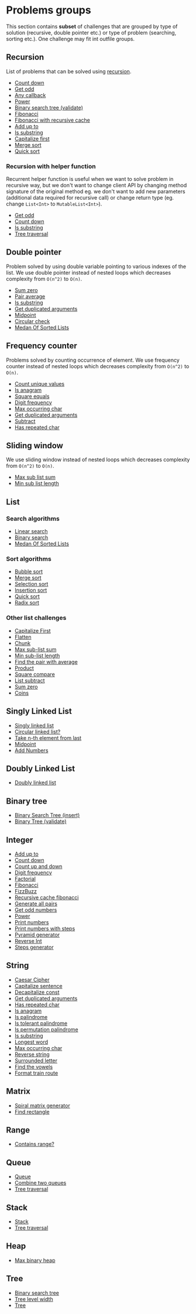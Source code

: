 # Problems groups

This section contains **subset** of challenges that are grouped by type of solution (recursive, double pointer etc.) or
type of problem (searching, sorting etc.). One challenge may fit int outfile groups.

## Recursion 

List of problems that can be solved using [recursion](https://en.wikipedia.org/wiki/Recursion_(computer_science)).

- [Count down](../src/test/kotlin/com/igorwojda/integer/countdown)
- [Get odd](../src/test/kotlin/com/igorwojda/integer/getodd)
- [Any callback](../src/test/kotlin/com/igorwojda/common/anycallback)
- [Power](../src/test/kotlin/com/igorwojda/integer/power)
- [Binary search tree (validate)](../src/test/kotlin/com/igorwojda/tree/binarytree/validate)
- [Fibonacci](../src/test/kotlin/com/igorwojda/integer/fibonacci/basic)
- [Fibonacci with recursive cache](../src/test/kotlin/com/igorwojda/integer/fibonacci/recursivecached)
- [Add up to](../src/test/kotlin/com/igorwojda/integer/addupto)
- [Is substring](../src/test/kotlin/com/igorwojda/string/issubstring)
- [Capitalize first](../src/test/kotlin/com/igorwojda/list/capitalizeFirst)
- [Merge sort](../src/test/kotlin/com/igorwojda/list/sort/mergesort)
- [Quick sort](../src/test/kotlin/com/igorwojda/list/sort/quicksort)
  
### Recursion with helper function 

Recurrent helper function is useful when we want to solve problem in recursive way, but we don't want to change client
API by changing method signature of the original method eg. we don't want to add new parameters (additional data required
for recursive call) or change return type (eg. change `List<Int>` to `MutableList<Int>`).

- [Get odd](../src/test/kotlin/com/igorwojda/integer/getodd)
- [Count down](../src/test/kotlin/com/igorwojda/integer/countdown)
- [Is substring](../src/test/kotlin/com/igorwojda/string/issubstring)
- [Tree traversal](../src/test/kotlin/com/igorwojda/tree/classic/traversal)

## Double pointer 

Problem solved by using double variable pointing to various indexes of the list. We use double pointer instead of nested
loops which decreases complexity from `O(n^2)` to `O(n)`.

- [Sum zero](../src/test/kotlin/com/igorwojda/list/sumzero)
- [Pair average](../src/test/kotlin/com/igorwojda/list/pairaverage)
- [Is substring](../src/test/kotlin/com/igorwojda/string/issubstring)
- [Get duplicated arguments](../src/test/kotlin/com/igorwojda/string/getduplicatedarguments)
- [Midpoint](../src/test/kotlin/com/igorwojda/linkedlist/singly/midpoint)
- [Circular check](../src/test/kotlin/com/igorwojda/linkedlist/singly/circularcheck)
- [Medan Of Sorted Lists](../src/test/kotlin/com/igorwojda/list/medianoftwosorted)

## Frequency counter

Problems solved by counting occurrence of element. We use frequency counter instead of nested loops which decreases
complexity from `O(n^2)` to `O(n)`.

- [Count unique values](../src/test/kotlin/com/igorwojda/list/countuniquevalues)
- [Is anagram](../src/test/kotlin/com/igorwojda/string/isanagram)
- [Square equals](../src/test/kotlin/com/igorwojda/list/squareequal)
- [Digit frequency](../src/test/kotlin/com/igorwojda/integer/digitfrequency)
- [Max occurring char](../src/test/kotlin/com/igorwojda/string/maxoccurringchar)
- [Get duplicated arguments](../src/test/kotlin/com/igorwojda/string/getduplicatedarguments)
- [Subtract](../src/test/kotlin/com/igorwojda/list/subtract)
- [Has repeated char](../src/test/kotlin/com/igorwojda/string/hasrepeatedcharacter)

## Sliding window 

We use sliding window instead of nested loops which decreases complexity from `O(n^2)` to `O(n)`.

- [Max sub list sum](../src/test/kotlin/com/igorwojda/list/maxsublistsum)
- [Min sub list length](../src/test/kotlin/com/igorwojda/list/minsublistlength)

## List

### Search algorithms

- [Linear search](../src/test/kotlin/com/igorwojda/list/search/linearsearch)
- [Binary search](../src/test/kotlin/com/igorwojda/list/search/binarysearch)
- [Medan Of Sorted Lists](../src/test/kotlin/com/igorwojda/list/medianoftwosorted)

### Sort algorithms

- [Bubble sort](../src/test/kotlin/com/igorwojda/list/sort/bubblesort)
- [Merge sort](../src/test/kotlin/com/igorwojda/list/sort/mergesort)
- [Selection sort](../src/test/kotlin/com/igorwojda/list/sort/selectionsort)
- [Insertion sort](../src/test/kotlin/com/igorwojda/list/sort/insertionsort)
- [Quick sort](../src/test/kotlin/com/igorwojda/list/sort/quicksort)
- [Radix sort](../src/test/kotlin/com/igorwojda/list/sort/radixsort)

### Other list challenges

- [Capitalize First](../src/test/kotlin/com/igorwojda/list/capitalizeFirst)
- [Flatten](../src/test/kotlin/com/igorwojda/list/flatten)
- [Chunk](../src/test/kotlin/com/igorwojda/list/chunk)
- [Max sub-list sum](../src/test/kotlin/com/igorwojda/list/maxsublistsum)
- [Min sub-list length](../src/test/kotlin/com/igorwojda/list/minsublistlength)
- [Find the pair with average](../src/test/kotlin/com/igorwojda/list/pairaverage)
- [Product](../src/test/kotlin/com/igorwojda/list/product)
- [Square compare](../src/test/kotlin/com/igorwojda/list/squareequal)
- [List subtract](../src/test/kotlin/com/igorwojda/list/subtract)
- [Sum zero](../src/test/kotlin/com/igorwojda/list/sumzero)
- [Coins](../src/test/kotlin/com/igorwojda/list/coins)

## Singly Linked List

- [Singly linked list](../src/test/kotlin/com/igorwojda/linkedlist/singly/base)
- [Circular linked list?](../src/test/kotlin/com/igorwojda/linkedlist/singly/circularcheck)
- [Take n-th element from last](../src/test/kotlin/com/igorwojda/linkedlist/singly/fromlast)
- [Midpoint](../src/test/kotlin/com/igorwojda/linkedlist/singly/midpoint)
- [Add Numbers](../src/test/kotlin/com/igorwojda/linkedlist/singly/addnumbers)

## Doubly Linked List

- [Doubly linked list](../src/test/kotlin/com/igorwojda/linkedlist/doubly/base)

## Binary tree

- [Binary Search Tree (insert)](../src/test/kotlin/com/igorwojda/tree/binarytree/insert)
- [Binary Tree (validate)](../src/test/kotlin/com/igorwojda/tree/binarytree/validate)

## Integer

- [Add up to](../src/test/kotlin/com/igorwojda/integer/addupto)
- [Count down](../src/test/kotlin/com/igorwojda/integer/countdown)
- [Count up and down](../src/test/kotlin/com/igorwojda/integer/countupanddown)
- [Digit frequency](../src/test/kotlin/com/igorwojda/integer/digitfrequency)
- [Factorial](../src/test/kotlin/com/igorwojda/integer/factorial)
- [Fibonacci](../src/test/kotlin/com/igorwojda/integer/fibonacci/basic)
- [FizzBuzz](../src/test/kotlin/com/igorwojda/integer/fizzbuzz)
- [Recursive cache fibonacci](../src/test/kotlin/com/igorwojda/integer/fibonacci/recursivecached)
- [Generate all pairs](../src/test/kotlin/com/igorwojda/integer/generateallpairs)
- [Get odd numbers](../src/test/kotlin/com/igorwojda/integer/getodd)
- [Power](../src/test/kotlin/com/igorwojda/integer/power)
- [Print numbers](../src/test/kotlin/com/igorwojda/integer/printnumber/basic)
- [Print numbers with steps](../src/test/kotlin/com/igorwojda/integer/printnumber/steps)
- [Pyramid generator](../src/test/kotlin/com/igorwojda/integer/pyramidgenerator)
- [Reverse Int](../src/test/kotlin/com/igorwojda/integer/reverse)
- [Steps generator](../src/test/kotlin/com/igorwojda/integer/stepsgenerator)

## String

- [Caesar Cipher](../src/test/kotlin/com/igorwojda/string/caesarcipher)
- [Capitalize sentence](../src/test/kotlin/com/igorwojda/string/capitalizesentence)
- [Decapitalize const](../src/test/kotlin/com/igorwojda/string/decapitalizeconst)
- [Get duplicated arguments](../src/test/kotlin/com/igorwojda/string/getduplicatedarguments)
- [Has repeated char](../src/test/kotlin/com/igorwojda/string/hasrepeatedcharacter)
- [Is anagram](../src/test/kotlin/com/igorwojda/string/isanagram)
- [Is palindrome](../src/test/kotlin/com/igorwojda/string/ispalindrome/basic)
- [Is tolerant palindrome](../src/test/kotlin/com/igorwojda/string/ispalindrome/tolerant)
- [Is permutation palindrome](../src/test/kotlin/com/igorwojda/string/ispalindrome/permutation)
- [Is substring](../src/test/kotlin/com/igorwojda/string/issubstring)
- [Longest word](../src/test/kotlin/com/igorwojda/string/longestword)
- [Max occurring char](../src/test/kotlin/com/igorwojda/string/maxoccurringchar)
- [Reverse string](../src/test/kotlin/com/igorwojda/string/reverse)
- [Surrounded letter](../src/test/kotlin/com/igorwojda/string/surroundedletter)
- [Find the vowels](../src/test/kotlin/com/igorwojda/string/vowels)
- [Format train route](../src/test/kotlin/com/igorwojda/list/formattrainroute)

## Matrix

- [Spiral matrix generator](../src/test/kotlin/com/igorwojda/matrix/spiralmatrixgenerator)
- [Find rectangle](../src/test/kotlin/com/igorwojda/matrix/findrectangle)

## Range

- [Contains range?](../src/test/kotlin/com/igorwojda/range/containsrange)

## Queue

- [Queue](../src/test/kotlin/com/igorwojda/queue/basic)
- [Combine two queues](../src/test/kotlin/com/igorwojda/queue/combine)
- [Tree traversal](../src/test/kotlin/com/igorwojda/tree/classic/traversal)

## Stack

- [Stack](../src/test/kotlin/com/igorwojda/stack/basic)
- [Tree traversal](../src/test/kotlin/com/igorwojda/tree/classic/traversal)

## Heap

- [Max binary heap](../src/test/kotlin/com/igorwojda/tree/heap/maxbinaryheap)

## Tree

- [Binary search tree](../src/test/kotlin/com/igorwojda/tree/binarysearchtree)
- [Tree level width](../src/test/kotlin/com/igorwojda/tree/classic/levelwidth)
- [Tree](../src/test/kotlin/com/igorwojda/tree/classic/traversal)
